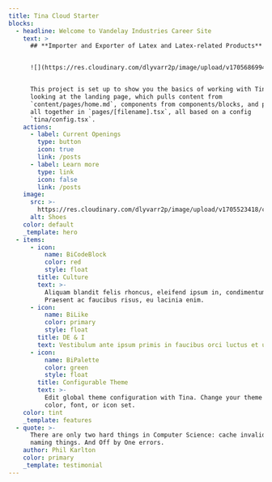 ```yaml
---
title: Tina Cloud Starter
blocks:
  - headline: Welcome to Vandelay Industries Career Site
    text: >
      ## **Importer and Exporter of Latex and Latex-related Products**


      ![](https://res.cloudinary.com/dlyvarr2p/image/upload/v1705686994/vandelay_zwyigv.png)


      This project is set up to show you the basics of working with Tina. You're
      looking at the landing page, which pulls content from
      `content/pages/home.md`, components from components/blocks, and puts them
      all together in `pages/[filename].tsx`, all based on a config
      `tina/config.tsx`.
    actions:
      - label: Current Openings
        type: button
        icon: true
        link: /posts
      - label: Learn more
        type: link
        icon: false
        link: /posts
    image:
      src: >-
        https://res.cloudinary.com/dlyvarr2p/image/upload/v1705523418/cld-sample-5.jpg
      alt: Shoes
    color: default
    _template: hero
  - items:
      - icon:
          name: BiCodeBlock
          color: red
          style: float
        title: Culture
        text: >-
          Aliquam blandit felis rhoncus, eleifend ipsum in, condimentum nibh.
          Praesent ac faucibus risus, eu lacinia enim.
      - icon:
          name: BiLike
          color: primary
          style: float
        title: DE & I
        text: Vestibulum ante ipsum primis in faucibus orci luctus et ultrices.
      - icon:
          name: BiPalette
          color: green
          style: float
        title: Configurable Theme
        text: >-
          Edit global theme configuration with Tina. Change your theme's primary
          color, font, or icon set.
    color: tint
    _template: features
  - quote: >-
      There are only two hard things in Computer Science: cache invalidation and
      naming things. And Off by One errors.
    author: Phil Karlton
    color: primary
    _template: testimonial
---
```


